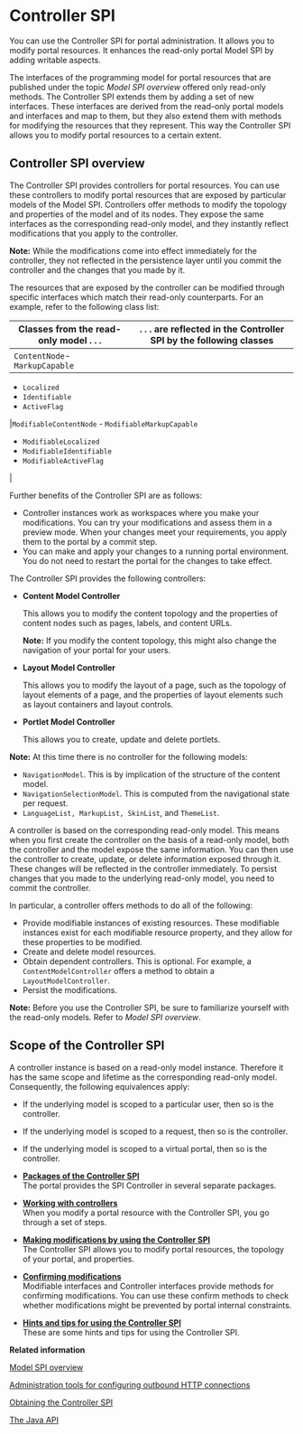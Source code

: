 # Controller SPI

You can use the Controller SPI for portal administration. It allows you to modify portal resources. It enhances the read-only portal Model SPI by adding writable aspects.

The interfaces of the programming model for portal resources that are published under the topic *Model SPI overview* offered only read-only methods. The Controller SPI extends them by adding a set of new interfaces. These interfaces are derived from the read-only portal models and interfaces and map to them, but they also extend them with methods for modifying the resources that they represent. This way the Controller SPI allows you to modify portal resources to a certain extent.

## Controller SPI overview

The Controller SPI provides controllers for portal resources. You can use these controllers to modify portal resources that are exposed by particular models of the Model SPI. Controllers offer methods to modify the topology and properties of the model and of its nodes. They expose the same interfaces as the corresponding read-only model, and they instantly reflect modifications that you apply to the controller.

**Note:** While the modifications come into effect immediately for the controller, they not reflected in the persistence layer until you commit the controller and the changes that you made by it.

The resources that are exposed by the controller can be modified through specific interfaces which match their read-only counterparts. For an example, refer to the following class list:

|Classes from the read-only model . . .|. . . are reflected in the Controller SPI by the following classes|
|--------------------------------------|------------------------------------------------------------------|
|`ContentNode`-   `MarkupCapable`
-   `Localized`
-   `Identifiable`
-   `ActiveFlag`

|`ModifiableContentNode` -   `ModifiableMarkupCapable`
-   `ModifiableLocalized`
-   `ModifiableIdentifiable`
-   `ModifiableActiveFlag`

|

Further benefits of the Controller SPI are as follows:

-   Controller instances work as workspaces where you make your modifications. You can try your modifications and assess them in a preview mode. When your changes meet your requirements, you apply them to the portal by a commit step.
-   You can make and apply your changes to a running portal environment. You do not need to restart the portal for the changes to take effect.

The Controller SPI provides the following controllers:

-   **Content Model Controller**

    This allows you to modify the content topology and the properties of content nodes such as pages, labels, and content URLs.

    **Note:** If you modify the content topology, this might also change the navigation of your portal for your users.

-   **Layout Model Controller**

    This allows you to modify the layout of a page, such as the topology of layout elements of a page, and the properties of layout elements such as layout containers and layout controls.

-   **Portlet Model Controller**

    This allows you to create, update and delete portlets.


**Note:** At this time there is no controller for the following models:

-   `NavigationModel`. This is by implication of the structure of the content model.
-   `NavigationSelectionModel`. This is computed from the navigational state per request.
-   `LanguageList, MarkupList, SkinList`, and `ThemeList`.

A controller is based on the corresponding read-only model. This means when you first create the controller on the basis of a read-only model, both the controller and the model expose the same information. You can then use the controller to create, update, or delete information exposed through it. These changes will be reflected in the controller immediately. To persist changes that you made to the underlying read-only model, you need to commit the controller.

In particular, a controller offers methods to do all of the following:

-   Provide modifiable instances of existing resources. These modifiable instances exist for each modifiable resource property, and they allow for these properties to be modified.
-   Create and delete model resources.
-   Obtain dependent controllers. This is optional. For example, a `ContentModelController` offers a method to obtain a `LayoutModelController`.
-   Persist the modifications.

**Note:** Before you use the Controller SPI, be sure to familiarize yourself with the read-only models. Refer to *Model SPI overview*.

## Scope of the Controller SPI

A controller instance is based on a read-only model instance. Therefore it has the same scope and lifetime as the corresponding read-only model. Consequently, the following equivalences apply:

-   If the underlying model is scoped to a particular user, then so is the controller.
-   If the underlying model is scoped to a request, then so is the controller.
-   If the underlying model is scoped to a virtual portal, then so is the controller.

-   **[Packages of the Controller SPI](../dev/ctrlrapic_pckg.md)**  
The portal provides the SPI Controller in several separate packages.
-   **[Working with controllers](../dev/ctrlrapit_wrk.md)**  
When you modify a portal resource with the Controller SPI, you go through a set of steps.
-   **[Making modifications by using the Controller SPI](../dev/ctrlrapit_mdfy.md)**  
The Controller SPI allows you to modify portal resources, the topology of your portal, and properties.
-   **[Confirming modifications](../dev/ctrlrapit_cnf_mod.md)**  
Modifiable interfaces and Controller interfaces provide methods for confirming modifications. You can use these confirm methods to check whether modifications might be prevented by portal internal constraints.
-   **[Hints and tips for using the Controller SPI](../dev/ctrlrapic_hint.md)**  
These are some hints and tips for using the Controller SPI.


**Related information**  


[Model SPI overview](../dev/dgn_modelovw.md)

[Administration tools for configuring outbound HTTP connections](../dev-portlet/outbhttp_cfg_tools.md)

[Obtaining the Controller SPI](../dev-portlet/outbhttp_cfg_mcspi_obtstrlrspi.md)

[The Java API](../admin-system/tag_rate_api_java.md)

